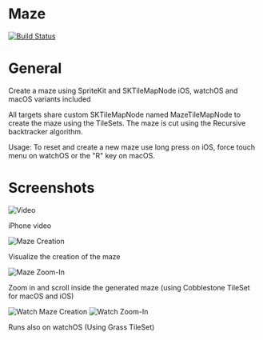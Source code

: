 # Maze
[![Build Status](https://travis-ci.org/mdaskalov/Maze.svg?branch=master)](https://travis-ci.org/mdaskalov/Maze)

# General
Create a maze using SpriteKit and SKTileMapNode iOS, watchOS and macOS variants included

All targets share custom SKTileMapNode named MazeTileMapNode to create the maze using the TileSets. The maze is cut using the Recursive backtracker algorithm. 

Usage: To reset and create a new maze use long press on iOS, force touch menu on watchOS or the "R" key on macOS.

# Screenshots

![Video](screenshot-video.gif "Video")

iPhone video

![Maze Creation](screenshot1.png "Maze Creation")

Visualize the creation of the maze 

![Maze Zoom-In](screenshot2.png "Zoom-In")

Zoom in and scroll inside the generated maze (using Cobblestone TileSet for macOS and iOS)

![Watch Maze Creation](screenshot3.png "Maze Creation") ![Watch Zoom-In](screenshot4.png "Zoom-In")

Runs also on watchOS (Using Grass TileSet)
